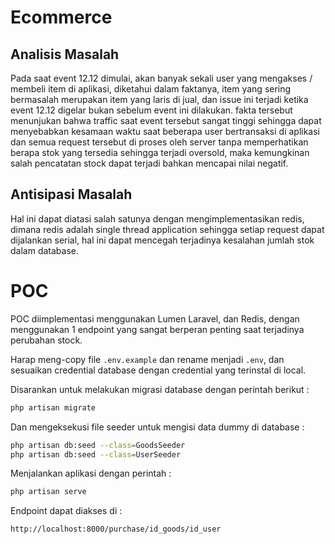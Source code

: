 # Ecommerce


## Analisis Masalah

Pada saat event 12.12 dimulai, akan banyak sekali user yang mengakses / membeli item di aplikasi, diketahui dalam faktanya, item yang sering bermasalah merupakan item yang laris di jual, dan issue ini terjadi ketika event 12.12 digelar bukan sebelum event ini dilakukan. fakta tersebut menunjukan bahwa traffic saat event tersebut sangat tinggi sehingga dapat menyebabkan kesamaan waktu saat beberapa user bertransaksi di aplikasi dan semua request tersebut di proses oleh server tanpa memperhatikan berapa stok yang tersedia sehingga terjadi oversold, maka kemungkinan salah pencatatan stock dapat terjadi bahkan mencapai nilai negatif.

## Antisipasi Masalah

Hal ini dapat diatasi salah satunya dengan mengimplementasikan redis, dimana redis adalah single thread application sehingga setiap request dapat dijalankan serial, hal ini dapat mencegah terjadinya kesalahan jumlah stok dalam database.

# POC

POC diimplementasi menggunakan Lumen Laravel, dan Redis, dengan menggunakan 1 endpoint yang sangat berperan penting saat terjadinya perubahan stock.

Harap meng-copy file `.env.example` dan rename menjadi `.env`, dan sesuaikan credential database dengan credential yang terinstal di local.

Disarankan untuk melakukan migrasi database dengan perintah berikut :
```sh
php artisan migrate
```

Dan mengeksekusi file seeder untuk mengisi data dummy di database :
```sh
php artisan db:seed --class=GoodsSeeder
php artisan db:seed --class=UserSeeder
```

Menjalankan aplikasi dengan perintah :
```sh
php artisan serve
```

Endpoint dapat diakses di :
```sh
http://localhost:8000/purchase/id_goods/id_user
```